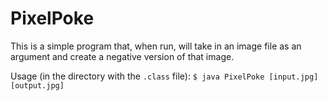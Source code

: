 # PixelPoke

This is a simple program that, when run, will take in an image file as an argument and create a negative version of that image.

Usage (in the directory with the `.class` file): `$ java PixelPoke [input.jpg] [output.jpg]` 
